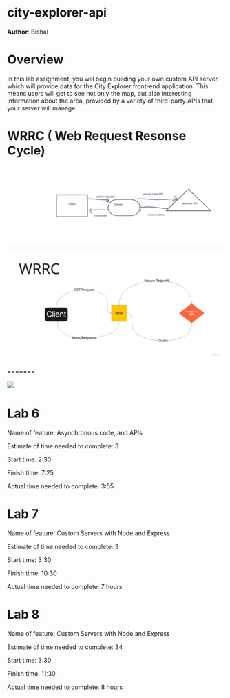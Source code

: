 # city-explorer-api

**Author**: Bishal 

# Overview

In this lab assignment, you will begin building your own custom API server, which will provide data for the City Explorer front-end application. This means users will get to see not only the map, but also interesting information about the area, provided by a variety of third-party APIs that your server will manage.

# WRRC ( Web Request Resonse Cycle)


![](img/WRRC.png)

![](img/wireframe.jpg)

=======



![](img/Lab09.png.png)



# Lab 6
Name of feature: Asynchronous code, and APIs

Estimate of time needed to complete: 3

Start time: 2:30

Finish time: 7:25

Actual time needed to complete: 3:55

# Lab 7

Name of feature: Custom Servers with Node and Express

Estimate of time needed to complete: 3

Start time: 3:30

Finish time: 10:30

Actual time needed to complete: 7 hours

# Lab 8

Name of feature: Custom Servers with Node and Express

Estimate of time needed to complete: 34

Start time: 3:30

Finish time: 11:30

Actual time needed to complete: 8 hours

